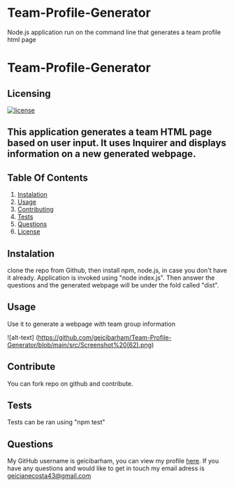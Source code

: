 # Team-Profile-Generator
Node.js application run on the command line that generates a team profile html page

 
# Team-Profile-Generator 

## Licensing

[![license](https://img.shields.io/badge/license-MIT-success)](https://opensource.org/licenses/MIT)


## This application generates a team HTML page based on user input. It uses Inquirer and displays information on a new generated webpage.
    
## Table Of Contents

1. [Instalation](#instalation)
2. [Usage](#usage)
3. [Contributing](#contributing)
4. [Tests](#tests)
5. [Questions](#questions)
6. [License](#license)
    
## Instalation
    
clone the repo from Github, then install npm, node.js, in case you don't have it already. Application is invoked using "node index.js". Then answer the questions and the generated webpage will be under the fold called "dist".
    
## Usage
    
Use it to generate a webpage with team group information

![alt-text] (https://github.com/geicibarham/Team-Profile-Generator/blob/main/src/Screenshot%20(62).png)
    
## Contribute
    
You can fork repo on github and contribute.
    
## Tests
    
Tests can be ran using "npm test"
    
    
## Questions 
    
My GitHub username is geicibarham, you can view my profile [here](https://github.com/geicibarham/).
If you have any questions and would like to get in touch my email adress is geicianecosta43@gmail.com
    
    
  
        
